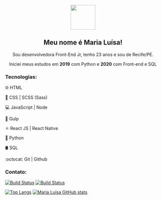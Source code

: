 <p align="center">
  <img src="https://cdn.glitch.com/5e6819bf-0707-4f13-ba4b-a25a27b3688e%2Fgiphy.gif?v=1615515957680" width="80"> 
</p>
<h2 align="center">Meu nome é Maria Luísa!</h2>
<p align="center">Sou desenvolvedora Front-End Jr, tenho 23 anos e sou de Recife/PE.</p>
<p align="center">Iniciei meus estudos em <strong>2019</strong> com Python e <strong>2020</strong> com Front-end e SQL</p>

### Tecnologias:
<p>🌐 HTML</p>
<p>🎨 CSS | SCSS (Sass)</p>
<p>💻 JavaScript | Node</p>
<p>🥤 Gulp</p>
<p>⚛️ React JS | React Native</p>
<p>🐍 Python</p>
<p>🛢️ SQL</p>
<p>:octocat: Git | Github</p>

### Contato:
[![Build Status](https://img.shields.io/badge/Instagram-E4405F?style=for-the-badge&logo=instagram&logoColor=white)](https://www.instagram.com/maluhcosta/)
[![Build Status](https://img.shields.io/badge/LinkedIn-0077B5?style=for-the-badge&logo=linkedin&logoColor=white)](https://www.linkedin.com/in/maluhcosta/)

[![Top Langs](https://github-readme-stats.vercel.app/api/top-langs/?username=maluhcosta&layout=compact&theme=radical)](https://github.com/anuraghazra/github-readme-stats)
[![Maria Luísa GitHub stats](https://github-readme-stats.vercel.app/api?username=maluhcosta&show_icons=true&theme=radical)](https://github.com/anuraghazra/github-readme-stats)
